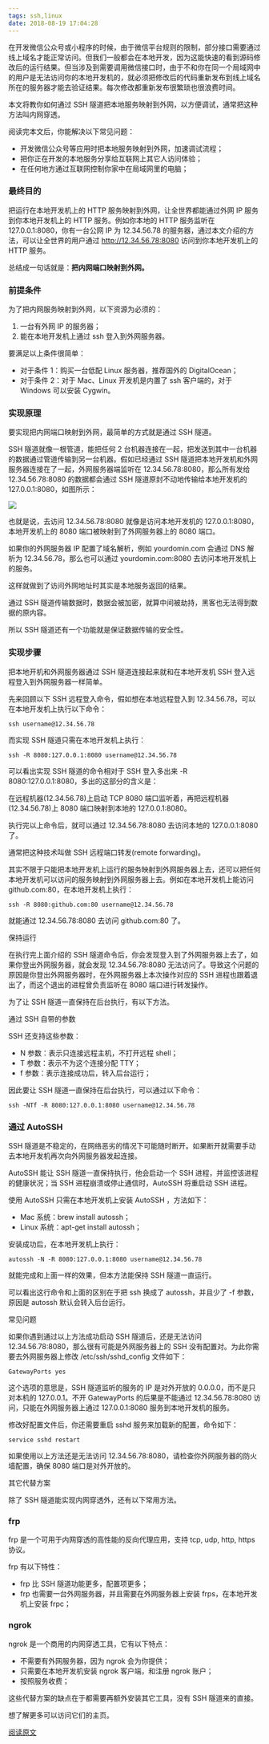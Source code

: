 ```yaml
---
tags: ssh,linux
date: 2018-08-19 17:04:28
---
```


在开发微信公众号或小程序的时候，由于微信平台规则的限制，部分接口需要通过线上域名才能正常访问。但我们一般都会在本地开发，因为这能快速的看到源码修改后的运行结果。但当涉及到需要调用微信接口时，由于不和你在同一个局域网中的用户是无法访问你的本地开发机的，就必须把修改后的代码重新发布到线上域名所在的服务器才能去验证结果。每次修改都重新发布很繁琐也很浪费时间。

本文将教你如何通过 SSH 隧道把本地服务映射到外网，以方便调试，通常把这种方法叫内网穿透。

阅读完本文后，你能解决以下常见问题：

- 开发微信公众号等应用时把本地服务映射到外网，加速调试流程；
- 把你正在开发的本地服务分享给互联网上其它人访问体验；
- 在任何地方通过互联网控制你家中在局域网里的电脑；

### 最终目的

把运行在本地开发机上的 HTTP 服务映射到外网，让全世界都能通过外网 IP 服务到你本地开发机上的 HTTP 服务。例如你本地的 HTTP 服务监听在 127.0.0.1:8080，你有一台公网 IP 为 12.34.56.78 的服务器，通过本文介绍的方法，可以让全世界的用户通过 http://12.34.56.78:8080 访问到你本地开发机上的 HTTP 服务。

总结成一句话就是：**把内网端口映射到外网。**

### 前提条件

为了把内网服务映射到外网，以下资源为必须的：

1.  一台有外网 IP 的服务器；
2.  能在本地开发机上通过 ssh 登入到外网服务器。

要满足以上条件很简单：

- 对于条件 1：购买一台低配 Linux 服务器，推荐国外的 DigitalOcean；
- 对于条件 2：对于 Mac、Linux 开发机是内置了 ssh 客户端的，对于 Windows 可以安装 Cygwin。

### 实现原理

要实现把内网端口映射到外网，最简单的方式就是通过 SSH 隧道。

SSH 隧道就像一根管道，能把任何 2 台机器连接在一起，把发送到其中一台机器的数据通过管道传输到另一台机器。假如已经通过 SSH 隧道把本地开发机和外网服务器连接在了一起，外网服务器端监听在 12.34.56.78:8080，那么所有发给 12.34.56.78:8080 的数据都会通过 SSH 隧道原封不动地传输给本地开发机的 127.0.0.1:8080，如图所示：

![](http://ogbkru1bq.bkt.clouddn.com/选区_148.png)

也就是说，去访问 12.34.56.78:8080 就像是访问本地开发机的 127.0.0.1:8080，本地开发机上的 8080 端口被映射到了外网服务器上的 8080 端口。

如果你的外网服务器 IP 配置了域名解析，例如 yourdomin.com 会通过 DNS 解析为 12.34.56.78，那么也可以通过 yourdomin.com:8080 去访问本地开发机上的服务。

这样就做到了访问外网地址时其实是本地服务返回的结果。

通过 SSH 隧道传输数据时，数据会被加密，就算中间被劫持，黑客也无法得到数据的原内容。

所以 SSH 隧道还有一个功能就是保证数据传输的安全性。

### 实现步骤

把本地开机和外网服务器通过 SSH 隧道连接起来就和在本地开发机 SSH 登入远程登入到外网服务器一样简单。

先来回顾以下 SSH 远程登入命令，假如想在本地远程登入到 12.34.56.78，可以在本地开发机上执行以下命令：

`ssh username@12.34.56.78`

而实现 SSH 隧道只需在本地开发机上执行：

`ssh -R 8080:127.0.0.1:8080 username@12.34.56.78`

可以看出实现 SSH 隧道的命令相对于 SSH 登入多出来 -R 8080:127.0.0.1:8080，多出的这部分的含义是：

在远程机器(12.34.56.78)上启动 TCP 8080 端口监听着，再把远程机器(12.34.56.78)上 8080 端口映射到本地的 127.0.0.1:8080。

执行完以上命令后，就可以通过 12.34.56.78:8080 去访问本地的 127.0.0.1:8080 了。

通常把这种技术叫做 SSH 远程端口转发(remote forwarding)。

其实不限于只能把本地开发机上运行的服务映射到外网服务器上去，还可以把任何本地开发机可以访问的服务映射到外网服务器上去。例如在本地开发机上能访问 github.com:80，在本地开发机上执行：

`ssh -R 8080:github.com:80 username@12.34.56.78`

就能通过 12.34.56.78:8080 去访问 github.com:80 了。

保持运行

在执行完上面介绍的 SSH 隧道命令后，你会发现登入到了外网服务器上去了，如果你登出外网服务器，就会发现 12.34.56.78:8080 无法访问了。导致这个问题的原因是你登出外网服务器时，在外网服务器上本次操作对应的 SSH 进程也跟着退出了，而这个退出的进程曾负责监听在 8080 端口进行转发操作。

为了让 SSH 隧道一直保持在后台执行，有以下方法。

通过 SSH 自带的参数

SSH 还支持这些参数：

- N 参数：表示只连接远程主机，不打开远程 shell；
- T 参数：表示不为这个连接分配 TTY；
- f 参数：表示连接成功后，转入后台运行；

因此要让 SSH 隧道一直保持在后台执行，可以通过以下命令：

`ssh -NTf -R 8080:127.0.0.1:8080 username@12.34.56.78`

### 通过 AutoSSH

SSH 隧道是不稳定的，在网络恶劣的情况下可能随时断开。如果断开就需要手动去本地开发机再次向外网服务器发起连接。

AutoSSH 能让 SSH 隧道一直保持执行，他会启动一个 SSH 进程，并监控该进程的健康状况；当 SSH 进程崩溃或停止通信时，AutoSSH 将重启动 SSH 进程。

使用 AutoSSH 只需在本地开发机上安装 AutoSSH ，方法如下：

- Mac 系统：brew install autossh；
- Linux 系统：apt-get install autossh；

安装成功后，在本地开发机上执行：

`autossh -N -R 8080:127.0.0.1:8080 username@12.34.56.78`

就能完成和上面一样的效果，但本方法能保持 SSH 隧道一直运行。

可以看出这行命令和上面的区别在于把 ssh 换成了 autossh，并且少了 -f 参数，原因是 autossh 默认会转入后台运行。

常见问题

如果你遇到通过以上方法成功启动 SSH 隧道后，还是无法访问 12.34.56.78:8080，那么很有可能是外网服务器上的 SSH 没有配置对。为此你需要去外网服务器上修改 /etc/ssh/sshd_config 文件如下：

`GatewayPorts yes`

这个选项的意思是，SSH 隧道监听的服务的 IP 是对外开放的 0.0.0.0，而不是只对本机的 127.0.0.1。不开 GatewayPorts 的后果是不能通过 12.34.56.78:8080 访问，只能在外网服务器上通过 127.0.0.1:8080 服务到本地开发机的服务。

修改好配置文件后，你还需要重启 sshd 服务来加载新的配置，命令如下：

`service sshd restart`

如果使用以上方法还是无法访问 12.34.56.78:8080，请检查你外网服务器的防火墙配置，确保 8080 端口是对外开放的。

其它代替方案

除了 SSH 隧道能实现内网穿透外，还有以下常用方法。

### frp

frp 是一个可用于内网穿透的高性能的反向代理应用，支持 tcp, udp, http, https 协议。

frp 有以下特性：

- frp 比 SSH 隧道功能更多，配置项更多；
- frp 也需要一台外网服务器，并且需要在外网服务器上安装 frps，在本地开发机上安装 frpc；

### ngrok

ngrok 是一个商用的内网穿透工具，它有以下特点：

- 不需要有外网服务器，因为 ngrok 会为你提供；
- 只需要在本地开发机安装 ngrok 客户端，和注册 ngrok 账户；
- 按照服务收费；

这些代替方案的缺点在于都需要再额外安装其它工具，没有 SSH 隧道来的直接。

想了解更多可以访问它们的主页。

[阅读原文](https://github.com/gwuhaolin/blog/issues/11)
